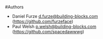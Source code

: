 #Authors

* Daniel Furze <d.furze@building-blocks.com> (https://github.com/furzeface)
* Paul Welsh <p.welsh@building-blocks.com> (https://github.com/spacedawwwg)
